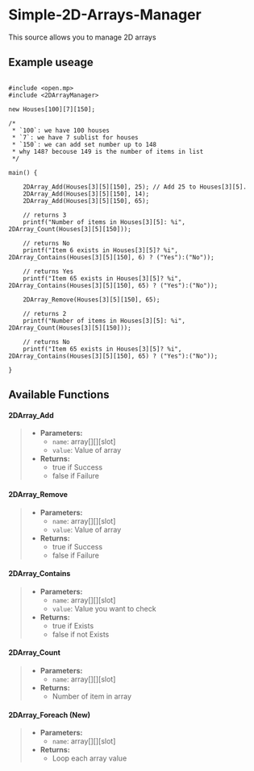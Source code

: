 # Simple-2D-Arrays-Manager
 This source allows you to manage 2D arrays

## Example useage
```pawn

#include <open.mp>
#include <2DArrayManager>

new Houses[100][7][150];

/*
 * `100`: we have 100 houses
 * `7`: we have 7 sublist for houses
 * `150`: we can add set number up to 148
 * why 148? becouse 149 is the number of items in list
 */

main() {

    2DArray_Add(Houses[3][5][150], 25); // Add 25 to Houses[3][5].
    2DArray_Add(Houses[3][5][150], 14);
    2DArray_Add(Houses[3][5][150], 65);

    // returns 3
    printf("Number of items in Houses[3][5]: %i", 2DArray_Count(Houses[3][5][150]));

    // returns No
    printf("Item 6 exists in Houses[3][5]? %i", 2DArray_Contains(Houses[3][5][150], 6) ? ("Yes"):("No"));

    // returns Yes
    printf("Item 65 exists in Houses[3][5]? %i", 2DArray_Contains(Houses[3][5][150], 65) ? ("Yes"):("No"));

    2DArray_Remove(Houses[3][5][150], 65);

    // returns 2
    printf("Number of items in Houses[3][5]: %i", 2DArray_Count(Houses[3][5][150]));

    // returns No
    printf("Item 65 exists in Houses[3][5]? %i", 2DArray_Contains(Houses[3][5][150], 65) ? ("Yes"):("No"));

}
```
## Available Functions

#### 2DArray_Add
>* **Parameters:**
>	* `name`: array[][][slot]
>	* `value`: Value of array
>* **Returns:**
>	* true if Success
>	* false if Failure

#### 2DArray_Remove
>* **Parameters:**
>	* `name`: array[][][slot]
>	* `value`: Value of array
>* **Returns:**
>	* true if Success
>	* false if Failure

#### 2DArray_Contains
>* **Parameters:**
>	* `name`: array[][][slot]
>	* `value`: Value you want to check
>* **Returns:**
>	* true if Exists
>	* false if not Exists

#### 2DArray_Count
>* **Parameters:**
>	* `name`: array[][][slot]
>* **Returns:**
>	* Number of item in array

#### 2DArray_Foreach (New)
>* **Parameters:**
>	* `name`: array[][][slot]
>* **Returns:**
>	* Loop each array value

